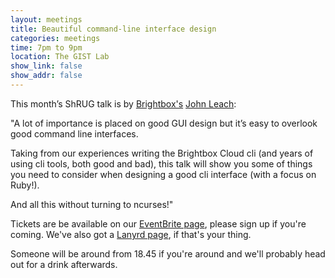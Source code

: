 ```yaml
---
layout: meetings
title: Beautiful command-line interface design
categories: meetings
time: 7pm to 9pm
location: The GIST Lab
show_link: false
show_addr: false
---
```


This month’s ShRUG talk is by [Brightbox's](http://www.brightbox.co.uk/) [John Leach](http://johnleach.co.uk/):

"A lot of importance is placed on good GUI design but it’s easy to overlook good command line interfaces.

Taking from our experiences writing the Brightbox Cloud cli (and years of using cli tools, both good and bad), this talk will show you some of things you need to consider when designing a good cli interface (with a focus on Ruby!).

And all this without turning to ncurses!"

Tickets are be available on our [EventBrite page](http://bit.ly/shfruby1209), please sign up if you're coming. We've also got a [Lanyrd page](http://lanyrd.com/2012/shrug-34/), if that's your thing.

Someone will be around from 18.45 if you're around and we'll probably head out for a drink afterwards.
